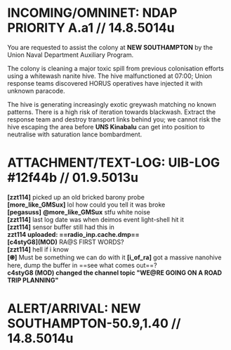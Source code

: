 # INCOMING/OMNINET: NDAP PRIORITY A.a1 // 14.8.5014u
You are requested to assist the colony at **NEW SOUTHAMPTON** by the Union Naval Department Auxiliary Program.

The colony is cleaning a major toxic spill from previous colonisation efforts using a whitewash nanite hive. The hive malfunctioned at 07:00; Union response teams discovered HORUS operatives have injected it with unknown paracode.

The hive is generating increasingly exotic greywash matching no known patterns. There is a high risk of iteration towards blackwash. Extract the response team and destroy transport links behind you; we cannot risk the hive escaping the area before **UNS Kinabalu** can get into position to neutralise with saturation lance bombardment.

# ATTACHMENT/TEXT-LOG: UIB-LOG #12f44b // 01.9.5013u
**[zzt114]** picked up an old bricked barony probe  
**[more_like_GMSux]** lol how could you tell it was broke  
**[pegasuss]** **@more_like_GMSux** stfu white noise  
**[zzt114]** last log date was when deimos event light-shell hit it  
**[zzt114]** sensor buffer still had this in  
**zzt114 uploaded: ==radio_inp.cache.dmp==**  
**[c4styG8]\(MOD\)** RA@S FIRST WORDS?  
**[zzt114]** hell if i know  
**[֎]** Must be something we can do with it
**[i_of_ra]** got a massive nanohive here, dump the buffer in ==see what comes out==?  
**c4styG8 (MOD) changed the channel topic "WE@RE GOING ON A ROAD TRIP PLANNING"**  

# ALERT/ARRIVAL: NEW SOUTHAMPTON-50.9,1.40 // 14.8.5014u